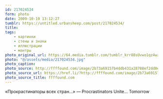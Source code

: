```yaml
---
id: 217024534
form: photo
date: 2009-10-19 13:12:27
tumblr: https://untitled.urbansheep.com/post/217024534/
title:
tags:
    - картинки
    - стены и знаки
    - иллюстрации
    - мантры
photo_original_url: https://64.media.tumblr.com/tumblr_krr88sUvwo1qz4wzio1_400.jpg
photo: "@/assets/media/217024534.jpg"
photo_caption:
photo_source: http://ffffound.com/image/2b73a69157b4ddb431a28788ef2dd0e7a7bc446b
photo_source_url: https://href.li/?http://ffffound.com/image/2b73a69157b4ddb431a28788ef2dd0e7a7bc446b
photo_source_title: ffffound.com
---
```


<p>«Прокрастинаторы всех стран…» — Procrastinators Unite… Tomorrow</p>
